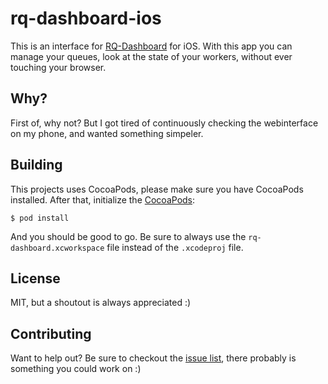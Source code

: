 # rq-dashboard-ios
This is an interface for [RQ-Dashboard](https://github.com/nvie/rq-dashboard) for iOS. With this app you can manage your queues, look at the state of your workers, without ever touching your browser.

## Why?
First of, why not? But I got tired of continuously checking the webinterface on my phone, and wanted something simpeler.

## Building
This projects uses CocoaPods, please make sure you have CocoaPods installed. After that, initialize the [CocoaPods](http://cocoapods.org/):

	$ pod install

And you should be good to go. Be sure to always use the `rq-dashboard.xcworkspace` file instead of the `.xcodeproj` file.

## License
MIT, but a shoutout is always appreciated :)

## Contributing
Want to help out? Be sure to checkout the [issue list](https://github.com/svdgraaf/rq-dashboard-ios/issues), there probably is something you could work on :)